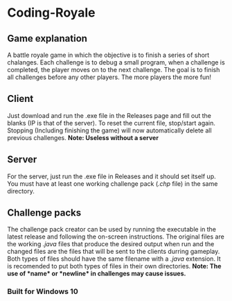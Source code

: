 # Coding-Royale
## Game explanation
A battle royale game in which the objective is to finish a series of short chalanges. Each challenge is to debug a small program, when a challenge is completed, the player moves on to the next challenge. The goal is to finish all challenges before any other players. The more players the more fun!

## Client
Just download and run the .exe file in the Releases page and fill out the blanks (IP is that of the server). To reset the current file, stop/start again. Stopping (Including finishing the game) will now automatically delete all previous challenges. **Note: Useless without a server**

## Server
For the server, just run the .exe file in Releases and it should set itself up. You must have at least one working challenge pack (_.chp_ file) in the same directory.

## Challenge packs
The challenge pack creator can be used by running the executable in the latest release and following the on-screen instructions. The original files are the working *.java* files that produce the desired output when run and the changed files are the files that will be sent to the clients durring gameplay. Both types of files should have the same filename with a *.java* extension. It is recomended to put both types of files in their own directories. **Note: The use of \*name\* or \*newline\* in challenges may cause issues.**

### Built for Windows 10

